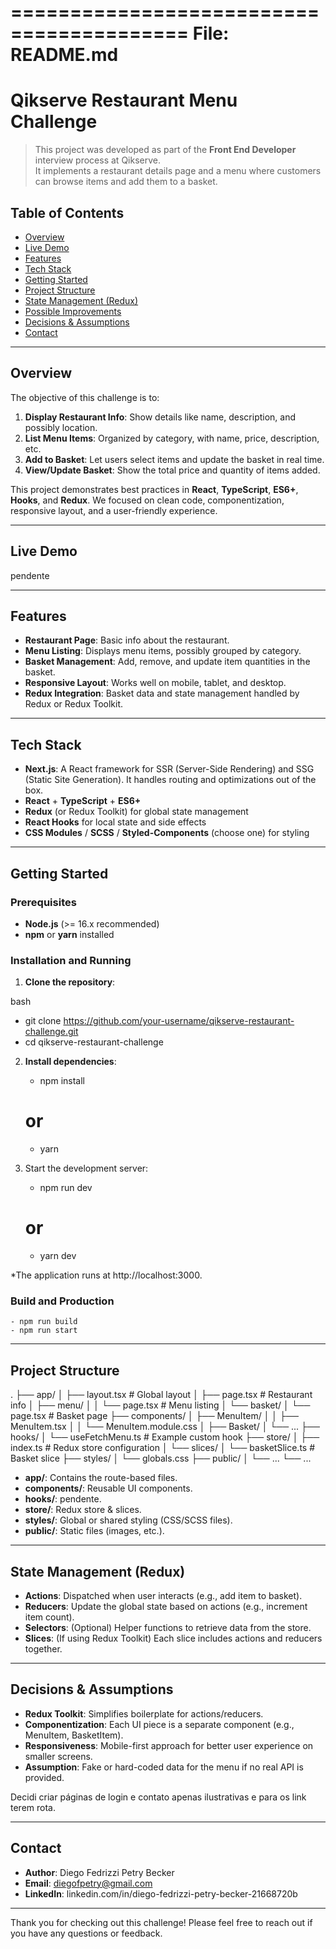 =========================================
File: README.md
=========================================

# Qikserve Restaurant Menu Challenge

> This project was developed as part of the **Front End Developer** interview process at Qikserve.  
> It implements a restaurant details page and a menu where customers can browse items and add them to a basket.

## Table of Contents

- [Overview](#overview)
- [Live Demo](#live-demo)
- [Features](#features)
- [Tech Stack](#tech-stack)
- [Getting Started](#getting-started)
- [Project Structure](#project-structure)
- [State Management (Redux)](#state-management-redux)
- [Possible Improvements](#possible-improvements)
- [Decisions & Assumptions](#decisions--assumptions)
- [Contact](#contact)

---

## Overview

The objective of this challenge is to:

1. **Display Restaurant Info**: Show details like name, description, and possibly location.
2. **List Menu Items**: Organized by category, with name, price, description, etc.
3. **Add to Basket**: Let users select items and update the basket in real time.
4. **View/Update Basket**: Show the total price and quantity of items added.

This project demonstrates best practices in **React**, **TypeScript**, **ES6+**, **Hooks**, and **Redux**. We focused on clean code, componentization, responsive layout, and a user-friendly experience.

---

## Live Demo

<!-- - **URL**: [https://my-url.com](https://my-url.com)   --> pendente

---

## Features

- **Restaurant Page**: Basic info about the restaurant.
- **Menu Listing**: Displays menu items, possibly grouped by category.
- **Basket Management**: Add, remove, and update item quantities in the basket.
- **Responsive Layout**: Works well on mobile, tablet, and desktop.
- **Redux Integration**: Basket data and state management handled by Redux or Redux Toolkit.

---

## Tech Stack

- **Next.js**: A React framework for SSR (Server-Side Rendering) and SSG (Static Site Generation). It handles routing and optimizations out of the box.
- **React** + **TypeScript** + **ES6+**
- **Redux** (or Redux Toolkit) for global state management
- **React Hooks** for local state and side effects
- **CSS Modules** / **SCSS** / **Styled-Components** (choose one) for styling

---

## Getting Started

### Prerequisites

- **Node.js** (>= 16.x recommended)
- **npm** or **yarn** installed

### Installation and Running

1. **Clone the repository**:

bash

- git clone https://github.com/your-username/qikserve-restaurant-challenge.git
- cd qikserve-restaurant-challenge

2. **Install dependencies**:

   - npm install

   # or

   - yarn

3. Start the development server:
   - npm run dev
   # or
   - yarn dev

\*The application runs at http://localhost:3000.

### Build and Production

    - npm run build
    - npm run start

---

## Project Structure

.
├── app/
│ ├── layout.tsx # Global layout
│ ├── page.tsx # Restaurant info
│ ├── menu/
│ │ └── page.tsx # Menu listing
│ └── basket/
│ └── page.tsx # Basket page
├── components/
│ ├── MenuItem/
│ │ ├── MenuItem.tsx
│ │ └── MenuItem.module.css
│ ├── Basket/
│ └── ...
├── hooks/
│ └── useFetchMenu.ts # Example custom hook
├── store/
│ ├── index.ts # Redux store configuration
│ └── slices/
│ └── basketSlice.ts # Basket slice
├── styles/
│ └── globals.css
├── public/
│ └── ...
└── ...

- **app/**: Contains the route-based files.
- **components/**: Reusable UI components.
- **hooks/**: pendente.
- **store/**: Redux store & slices.
- **styles/**: Global or shared styling (CSS/SCSS files).
- **public/**: Static files (images, etc.).

---

## State Management (Redux)

- **Actions**: Dispatched when user interacts (e.g., add item to basket).
- **Reducers**: Update the global state based on actions (e.g., increment item count).
- **Selectors**: (Optional) Helper functions to retrieve data from the store.
- **Slices**: (If using Redux Toolkit) Each slice includes actions and reducers together.

---

## Decisions & Assumptions

- **Redux Toolkit**: Simplifies boilerplate for actions/reducers.
- **Componentization**: Each UI piece is a separate component (e.g., MenuItem, BasketItem).
- **Responsiveness**: Mobile-first approach for better user experience on smaller screens.
- **Assumption**: Fake or hard-coded data for the menu if no real API is provided.

Decidi criar páginas de login e contato apenas ilustrativas e para os link terem rota.

---

## Contact

- **Author**: Diego Fedrizzi Petry Becker
- **Email**: diegofpetry@gmail.com
- **LinkedIn**: linkedin.com/in/diego-fedrizzi-petry-becker-21668720b

---

Thank you for checking out this challenge! Please feel free to reach out if you have any questions or feedback.
